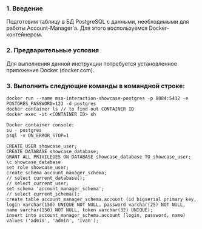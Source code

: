 ### 1. Введение

Подготовим таблицу в БД PostgreSQL с данными, необходимыми для работы Account-Manager'а. Для этого воспользуемся Docker-контейнером.

### 2. Предварительные условия

Для выполнения данной инструкции потребуется установленное приложение Docker (docker.com).

### 3. Выполнить следующие команды в командной строке:
```
docker run --name msa-interaction-showcase-postgres -p 8084:5432 -e POSTGRES_PASSWORD=123 -d postgres
docker container ls // to find out CONTAINER ID
docker exec -it <CONTAINER ID> sh

Docker container console:
su - postgres
psql -v ON_ERROR_STOP=1

CREATE USER showcase_user;
CREATE DATABASE showcase_database;
GRANT ALL PRIVILEGES ON DATABASE showcase_database TO showcase_user;
\c showcase_database
set role showcase_user;
create schema account_manager_schema;
// select current_database();
// select current_user;
set schema 'account_manager_schema';
// select current_schema();
create table account_manager_schema.account (id bigserial primary key, login varchar(150) UNIQUE NOT NULL, password varchar(25) NOT NULL, name varchar(150) NOT NULL, token varchar(32) UNIQUE);
insert into account_manager_schema.account (login, password, name) values ('admin', 'admin', 'Ivan');
```